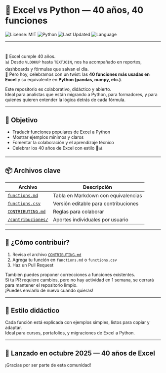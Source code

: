 # 🧮 Excel vs Python — 40 años, 40 funciones

![License: MIT](https://img.shields.io/badge/License-MIT-cyan.svg)
![Python](https://img.shields.io/badge/python-3.7%2B-blue)
![Last Updated](https://img.shields.io/github/last-commit/vegacastilloe/Excel_vs_Python_—_40_años,_40_funciones)
![Language](https://img.shields.io/badge/language-español-darkred)

---
#
🥳 Excel cumple 40 años.  
📊 Desde `VLOOKUP` hasta `TEXTJOIN`, nos ha acompañado en reportes, dashboards y fórmulas que salvan el día.  
🐍 Pero hoy, celebramos con un twist: las **40 funciones más usadas en Excel** y su equivalente en **Python (pandas, numpy, etc.)**.

Este repositorio es colaborativo, didáctico y abierto.  
Ideal para analistas que están migrando a Python, para formadores, y para quienes quieren entender la lógica detrás de cada fórmula.

---

## 🎯 Objetivo

- Traducir funciones populares de Excel a Python
- Mostrar ejemplos mínimos y claros
- Fomentar la colaboración y el aprendizaje técnico
- Celebrar los 40 años de Excel con estilo 🧠📊

---

## 📦 Archivos clave

| Archivo | Descripción |
|--------|-------------|
| [`functions.md`](functions.md) | Tabla en Markdown con equivalencias |
| [`functions.csv`](functions.csv) | Versión editable para contribuciones |
| [`CONTRIBUTING.md`](CONTRIBUTING.md) | Reglas para colaborar |
| [`/contribuciones/`](contribuciones/) | Aportes individuales por usuario |

---

## 🧵 ¿Cómo contribuir?

1. Revisa el archivo [`CONTRIBUTING.md`](CONTRIBUTING.md)
2. Agrega tu función en `functions.md` o `functions.csv`
3. Haz un Pull Request

También puedes proponer correcciones a funciones existentes.  
Si tu PR requiere cambios, pero no hay actividad en 1 semana, se cerrará para mantener el repositorio limpio.  
¡Puedes enviarlo de nuevo cuando quieras!

---

## 🐥 Estilo didáctico

Cada función está explicada con ejemplos simples, listos para copiar y adaptar.  
Ideal para cursos, portafolios, y migraciones de Excel a Python.

---

## 📅 Lanzado en octubre 2025 — 40 años de Excel

¡Gracias por ser parte de esta comunidad!
